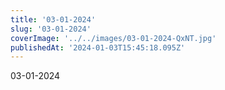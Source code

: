 ```yaml
---
title: '03-01-2024'
slug: '03-01-2024'
coverImage: '../../images/03-01-2024-QxNT.jpg'
publishedAt: '2024-01-03T15:45:18.095Z'
---
```


03-01-2024